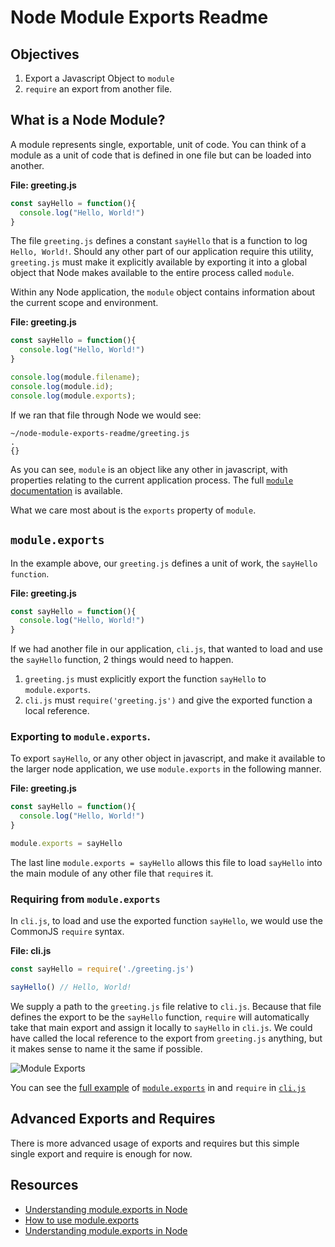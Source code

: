 # Node Module Exports Readme

## Objectives

1. Export a Javascript Object to `module`
2. `require` an export from another file.

## What is a Node Module?

A module represents single, exportable, unit of code. You can think of a module as a unit of code that is defined in one file but can be loaded into another.

**File: greeting.js**
```js
const sayHello = function(){
  console.log("Hello, World!")
}
```

The file `greeting.js` defines a constant `sayHello` that is a function to log `Hello, World!`. Should any other part of our application require this utility, `greeting.js` must make it explicitly available by exporting it into a global object that Node makes available to the entire process called `module`.

Within any Node application, the `module` object contains information about the current scope and environment.

**File: greeting.js**
```js
const sayHello = function(){
  console.log("Hello, World!")
}

console.log(module.filename);  
console.log(module.id);  
console.log(module.exports);  
```

If we ran that file through Node we would see:
```
~/node-module-exports-readme/greeting.js
.
{}
```

As you can see, `module` is an object like any other in javascript, with properties relating to the current application process. The full [`module` documentation](https://nodejs.org/api/modules.html) is available.

What we care most about is the `exports` property of `module`.

## `module.exports`

In the example above, our `greeting.js` defines a unit of work, the `sayHello` `function`.

**File: greeting.js**
```js
const sayHello = function(){
  console.log("Hello, World!")
}
```

If we had another file in our application, `cli.js`, that wanted to load and use the `sayHello` function, 2 things would need to happen.

1. `greeting.js` must explicitly export the function `sayHello` to `module.exports`.
2. `cli.js` must `require('greeting.js')` and give the exported function a local reference.

### Exporting to `module.exports`.

To export `sayHello`, or any other object in javascript, and make it available to the larger node application, we use `module.exports` in the following manner.

**File: greeting.js**
```js
const sayHello = function(){
  console.log("Hello, World!")
}

module.exports = sayHello
```

The last line `module.exports = sayHello` allows this file to load `sayHello` into the main module of any other file that `require`s it.

### Requiring from `module.exports`

In `cli.js`, to load and use the exported function `sayHello`, we would use the CommonJS `require` syntax.

**File: cli.js**
```js
const sayHello = require('./greeting.js')

sayHello() // Hello, World!
```

We supply a path to the `greeting.js` file relative to `cli.js`. Because that file defines the export to be the `sayHello` function, `require` will automatically take that main export and assign it locally to `sayHello` in `cli.js`. We could have called the local reference to the export from `greeting.js` anything, but it makes sense to name it the same if possible.

![Module Exports](https://cl.ly/ngj3/Image%202017-11-13%20at%205.07.38%20PM.png)

You can see the [full example](https://github.com/learn-co-curriculum/node-module-exports-readme) of [`module.exports`](https://github.com/learn-co-curriculum/node-module-exports-readme/blob/master/greeting.js) in and `require` in [`cli.js`](https://github.com/learn-co-curriculum/node-module-exports-readme/blob/master/cli.js)
## Advanced Exports and Requires

There is more advanced usage of exports and requires but this simple single export and require is enough for now.

## Resources

* [Understanding module.exports in Node](https://www.sitepoint.com/understanding-module-exports-exports-node-js/)
* [How to use module.exports](http://stackabuse.com/how-to-use-module-exports-in-node-js/)
* [Understanding module.exports in Node](https://www.sitepoint.com/understanding-module-exports-exports-node-js/)

